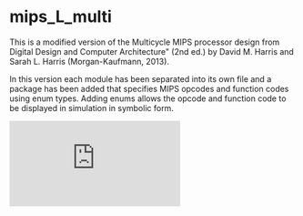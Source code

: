 # mips_L_multi
This is a modified version of the Multicycle MIPS processor design from Digital Design and Computer Architecture" (2nd ed.) by David M. Harris and Sarah L. Harris (Morgan-Kaufmann, 2013).

In this version each module has been separated into its own file and a package has been added that specifies MIPS opcodes and function codes using enum types. Adding enums allows the opcode and function code to be displayed in simulation in symbolic form.

![](https://github.com/jnestor/mips_L_multi/blob/main/doc/mips_multicycle_2022.pdf)

